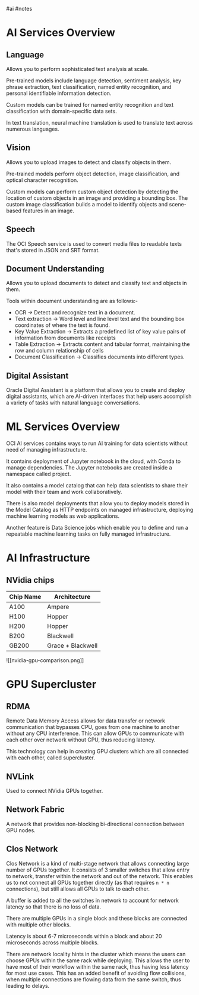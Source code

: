 #ai #notes

# AI Services Overview
## Language

Allows you to perform sophisticated text analysis at scale.

Pre-trained models include language detection, sentiment analysis, key phrase extraction, text classification, named entity recognition, and personal identifiable information detection.

Custom models can be trained for named entity recognition and text classification with domain-specific data sets.

In text translation, neural machine translation is used to translate text across numerous languages.

## Vision

Allows you to upload images to detect and classify objects in them.

Pre-trained models perform object detection, image classification, and optical character recognition.

Custom models can perform custom object detection by detecting the location of custom objects in an image and providing a bounding box. The custom image classification builds a model to identify objects and scene-based features in an image.

## Speech

The OCI Speech service is used to convert media files to readable texts that's stored in JSON and SRT format.

## Document Understanding

Allows you to upload documents to detect and classify text and objects in them.

Tools within document understanding are as follows:-

- OCR -> Detect and recognize text in a document.
- Text extraction -> Word level and line level text and the bounding box coordinates of where the text is found.
- Key Value Extraction -> Extracts a predefined list of key value pairs of information from documents like receipts
- Table Extraction -> Extracts content and tabular format, maintaining the row and column relationship of cells
- Document Classification -> Classifies documents into different types.
## Digital Assistant

Oracle Digital Assistant is a platform that allows you to create and deploy digital assistants, which are AI-driven interfaces that help users accomplish a variety of tasks with natural language conversations.

# ML Services Overview

OCI AI services contains ways to run AI training for data scientists without need of managing infrastructure.

It contains deployment of Jupyter notebook in the cloud, with Conda to manage dependencies. The Jupyter notebooks are created inside a namespace called project.

It also contains a model catalog that can help data scientists to share their model with their team and work collaboratively.

There is also model deployments that allow you to deploy models stored in the Model Catalog as HTTP endpoints on managed infrastructure, deploying machine learning models as web applications.

Another feature is Data Science jobs which enable you to define and run a repeatable machine learning tasks on fully managed infrastructure.

# AI Infrastructure

## NVidia chips


| Chip Name | Architecture      |
| --------- | ----------------- |
| A100      | Ampere            |
| H100      | Hopper            |
| H200      | Hopper            |
| B200      | Blackwell         |
| GB200     | Grace + Blackwell |



![[nvidia-gpu-comparison.png]]

# GPU Supercluster

## RDMA

Remote Data Memory Access allows for data transfer or network communication that bypasses CPU, goes from one machine to another without any CPU interference. This can allow GPUs to communicate with each other over network without CPU, thus reducing latency.

This technology can help in creating GPU clusters which are all connected with each other, called supercluster.

## NVLink

Used to connect NVidia GPUs together.

## Network Fabric

A network that provides non-blocking bi-directional connection between GPU nodes.

## Clos Network

Clos Network is a kind of multi-stage network that allows connecting large number of GPUs together. It consists of 3 smaller switches that allow entry to network, transfer within the network and out of the network. This enables us to not connect all GPUs together directly (as that requires `n * n` connections), but still allows all GPUs to talk to each other.

A buffer is added to all the switches in network to account for network latency so that there is no loss of data.

There are multiple GPUs in a single block and these blocks are connected with multiple other blocks.

Latency is about 6-7 microseconds within a block and about 20 microseconds across multiple blocks.

There are network locality hints in the cluster which means the users can choose GPUs within the same rack while deploying. This allows the user to have most of their workflow within the same rack, thus having less latency for most use cases. This has an added benefit of avoiding flow collisions, when multiple connections are flowing data from the same switch, thus leading to delays.
